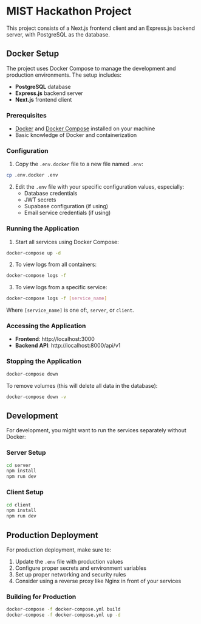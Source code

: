 # MIST Hackathon Project

This project consists of a Next.js frontend client and an Express.js backend server, with PostgreSQL as the database.

## Docker Setup

The project uses Docker Compose to manage the development and production environments. The setup includes:

- **PostgreSQL** database
- **Express.js** backend server
- **Next.js** frontend client

### Prerequisites

- [Docker](https://docs.docker.com/get-docker/) and [Docker Compose](https://docs.docker.com/compose/install/) installed on your machine
- Basic knowledge of Docker and containerization

### Configuration

1. Copy the `.env.docker` file to a new file named `.env`:

```bash
cp .env.docker .env
```

2. Edit the `.env` file with your specific configuration values, especially:
   - Database credentials
   - JWT secrets
   - Supabase configuration (if using)
   - Email service credentials (if using)

### Running the Application

1. Start all services using Docker Compose:

```bash
docker-compose up -d
```

2. To view logs from all containers:

```bash
docker-compose logs -f
```

3. To view logs from a specific service:

```bash
docker-compose logs -f [service_name]
```

Where `[service_name]` is one of:, `server`, or `client`.

### Accessing the Application

- **Frontend**: http://localhost:3000
- **Backend API**: http://localhost:8000/api/v1

### Stopping the Application

```bash
docker-compose down
```

To remove volumes (this will delete all data in the database):

```bash
docker-compose down -v
```

## Development

For development, you might want to run the services separately without Docker:

### Server Setup

```bash
cd server
npm install
npm run dev
```

### Client Setup

```bash
cd client
npm install
npm run dev
```

## Production Deployment

For production deployment, make sure to:

1. Update the `.env` file with production values
2. Configure proper secrets and environment variables
3. Set up proper networking and security rules
4. Consider using a reverse proxy like Nginx in front of your services

### Building for Production

```bash
docker-compose -f docker-compose.yml build
docker-compose -f docker-compose.yml up -d
```